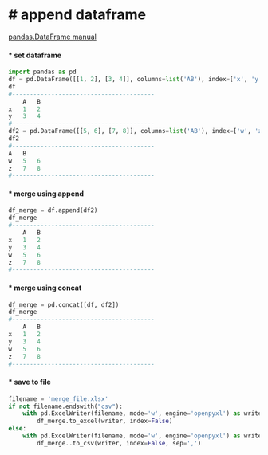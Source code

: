 # &#35; append dataframe
[pandas.DataFrame manual](https://pandas.pydata.org/docs/reference/api/pandas.DataFrame.sample.html)

#### &#42; set dataframe
```python
import pandas as pd
df = pd.DataFrame([[1, 2], [3, 4]], columns=list('AB'), index=['x', 'y'])
df
#----------------------------------------
	A	B
x	1	2
y	3	4
#----------------------------------------
df2 = pd.DataFrame([[5, 6], [7, 8]], columns=list('AB'), index=['w', 'z'])
df2
#----------------------------------------
A	B
w	5	6
z	7	8
#----------------------------------------
```

#### &#42; merge using append
```python
df_merge = df.append(df2)
df_merge
#----------------------------------------
	A	B
x	1	2
y	3	4
w	5	6
z	7	8
#----------------------------------------
```

#### &#42; merge using concat
```python
df_merge = pd.concat([df, df2])
df_merge
#----------------------------------------
	A	B
x	1	2
y	3	4
w	5	6
z	7	8
#----------------------------------------
```


#### &#42; save to file
```python
filename = 'merge_file.xlsx'
if not filename.endswith("csv"):
    with pd.ExcelWriter(filename, mode='w', engine='openpyxl') as writer:
        df_merge.to_excel(writer, index=False)
else:
    with pd.ExcelWriter(filename, mode='w', engine='openpyxl') as writer:
        df_merge..to_csv(writer, index=False, sep=',')
